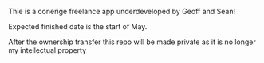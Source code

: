 Thie is a conerige freelance app underdeveloped by Geoff and Sean!

Expected finished date is the start of May.

After the ownership transfer this repo will be made private as it is no longer my intellectual property


